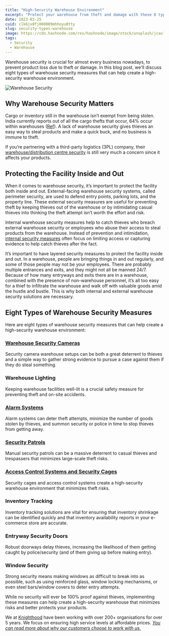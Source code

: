 ```yaml
---
title: "High-Security Warehouse Environment"
excerpt: "Protect your warehouse from theft and damage with these 8 types of security measures. Learn from Knighthood on how to create a high-security environment"
date: 2023-03-25
cuid: clk6jx0fj000009mhhoyu0tty
slug: security-types-warehouse
image: https://cdn.hashnode.com/res/hashnode/image/stock/unsplash/jcav1COVvOc/upload/b5dc09177f5bf71ac7ca286d567e902f.jpeg
tags:
  - Security
  - Warehouse
---
```


Warehouse security is crucial for almost every business nowadays, to prevent product loss due to theft or damage. In this blog post, we'll discuss eight types of warehouse security measures that can help create a high-security warehouse environment.

![Warehouse Security](https://i.imgur.com/kOz6Tjh.png)


## Why Warehouse Security Matters[​](http://localhost:3000/blog/security/security-types-warehouse#why-warehouse-security-matters)

Cargo or inventory still in the warehouse isn’t exempt from being stolen. India currently reports out of all the cargo thefts that occur, 64% occur within warehouses ([Ref](https://www.calipsa.io/blog/cargo-theft-warehouse-security-system)). A lack of warehouse security gives thieves an easy way to steal products and make a quick buck, and no business is immune to theft.

If you’re partnering with a third-party logistics (3PL) company, their [warehouse/distribution centre security](https://knighthood.co/security/supply_chain/risk) is still very much a concern since it affects your products.

## Protecting the Facility Inside and Out[​](http://localhost:3000/blog/security/security-types-warehouse#protecting-the-facility-inside-and-out)

When it comes to warehouse security, it’s important to protect the facility both inside and out. External-facing warehouse security systems, called perimeter security, are used to defend entry points, parking lots, and the property line. These external security measures are useful for preventing theft by keeping thieves out of the warehouse or by intimidating casual thieves into thinking the theft attempt isn’t worth the effort and risk.

Internal warehouse security measures help to catch thieves who breach external warehouse security or employees who abuse their access to steal products from the warehouse. Instead of prevention and intimidation, [internal security measures](https://knighthood.co/security/measures/physical) often focus on limiting access or capturing evidence to help catch thieves after the fact.

It’s important to have layered security measures to protect the facility inside and out. In a warehouse, people are bringing things in and out regularly, and some of those people may not be your employees. There are probably multiple entrances and exits, and they might not all be manned 24/7. Because of how many entryways and exits there are in a warehouse, combined with the presence of non-warehouse personnel, it’s all too easy for a thief to infiltrate the warehouse and walk off with valuable goods amid the hustle and bustle. This is why both internal and external warehouse security solutions are necessary.

## Eight Types of Warehouse Security Measures[​](http://localhost:3000/blog/security/security-types-warehouse#eight-types-of-warehouse-security-measures)

Here are eight types of warehouse security measures that can help create a high-security warehouse environment:

### [Warehouse Security Cameras](https://knighthood.co/services/security/ess/cctv)[​](https://knighthood.co/services/security/ess/cctv)

Security camera warehouse setups can be both a great deterrent to thieves and a simple way to gather strong evidence to pursue a case against them if they do steal something.

### Warehouse Lighting[​](http://localhost:3000/blog/security/security-types-warehouse#warehouse-lighting)

Keeping warehouse facilities well-lit is a crucial safety measure for preventing theft and on-site accidents.

### [Alarm Systems](https://knighthood.co/services/security/ess/cctv)[​](https://knighthood.co/services/security/ess/cctv)

Alarm systems can deter theft attempts, minimize the number of goods stolen by thieves, and summon security or police in time to stop thieves from getting away.

### [Security Patrols](https://knighthood.co/services/Security/iss/patrol)[​](https://knighthood.co/services/Security/iss/patrol)

Manual security patrols can be a massive deterrent to casual thieves and trespassers that minimizes large-scale theft risks.

### [Access Control Systems and Security Cages](https://knighthood.co/services/security/ess/cctv)[​](https://knighthood.co/services/security/ess/cctv)

Security cages and access control systems create a high-security warehouse environment that minimizes theft risks.

### Inventory Tracking[​](http://localhost:3000/blog/security/security-types-warehouse#inventory-tracking)

Inventory tracking solutions are vital for ensuring that inventory shrinkage can be identified quickly and that inventory availability reports in your e-commerce store are accurate.

### Entryway Security Doors[​](http://localhost:3000/blog/security/security-types-warehouse#entryway-security-doors)

Robust doorways delay thieves, increasing the likelihood of them getting caught by police/security (and of them giving up before making entry).

### Window Security[​](http://localhost:3000/blog/security/security-types-warehouse#window-security)

Strong security means making windows as difficult to break into as possible, such as using reinforced glass, window locking mechanisms, or even steel bars/window covers to deter entry attempts.

While no security will ever be 100% proof against thieves, implementing these measures can help create a high-security warehouse that minimizes risks and better protects your products.

We at [Knighthood](http://knighthood.co) have been working with over 200+ organisations for over 5 years. We focus on ensuring high service levels at affordable prices. [*You can read more about why our customers choose to work with us.*](http://knighthood.co/whyus)
